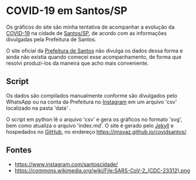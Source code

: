 # COVID-19 em Santos/SP

Os gráficos do site são minha tentativa de acompanhar a evolução da [COVID-19](https://pt.wikipedia.org/wiki/COVID-19) na cidade de [Santos/SP](https://pt.wikipedia.org/wiki/Santos), de acordo com as informações divulgadas pela Prefeitura de Santos.

O site oficial da [Prefeitura de Santos](https://egov.santos.sp.gov.br/santosmapeada/Saude/DadosDEVIG/MapaDEVIG/#) não divulga os dados dessa forma e ainda não existia quando comecei esse acompanhamento, de forma que resolvi produzi-los da maneira que acho mais conveniente.

## Script

Os dados são compilados manualmente conforme são divulgados pelo WhatsApp ou na conta da Prefeitura no [Instagram](https://www.instagram.com/santoscidade/) em um arquivo 'csv' localizado na pasta 'data' .

O script em python lê o arquivo 'csv' e gera os gráficos no formato 'svg', bem como atualiza o arquivo 'index.md'. O site é gerado pelo [Jekyll](https://jekyllrb.com/) e hospedados no [GitHub](https://github.com/), no endereço https://jmsvaz.github.io/covidsantos/.

## Fontes

* https://www.instagram.com/santoscidade/
* https://commons.wikimedia.org/wiki/File:SARS-CoV-2_(CDC-23312).png
